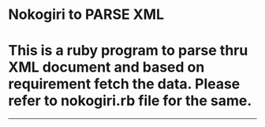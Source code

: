 # Nokogiri to PARSE XML

# This is a ruby program to parse thru XML document and based on requirement fetch the data. Please refer to nokogiri.rb file for the same.

---------------------------------------------------------------------------------------------------------------

